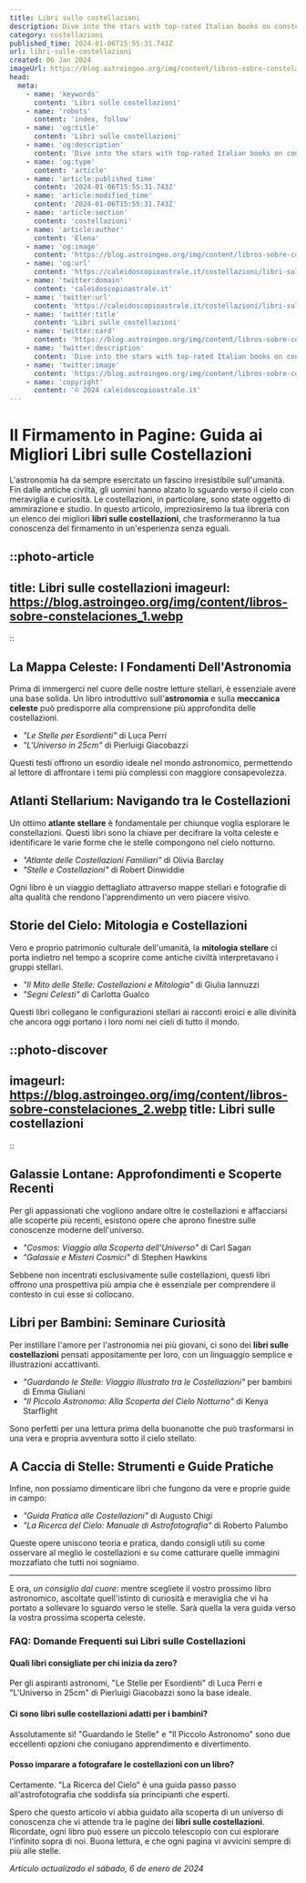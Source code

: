 ```yaml
---
title: Libri sulle costellazioni
description: Dive into the stars with top-rated Italian books on constellations. Explore celestial wonders and myths in Italys night sky. 🌟✨
category: costellazioni
published_time: 2024-01-06T15:55:31.743Z
url: libri-sulle-costellazioni
created: 06 Jan 2024
imageUrl: https://blog.astroingeo.org/img/content/libros-sobre-constelaciones_1.webp
head:
  meta:
    - name: 'keywords'
      content: 'Libri sulle costellazioni'
    - name: 'robots'
      content: 'index, follow'
    - name: 'og:title'
      content: 'Libri sulle costellazioni'
    - name: 'og:description'
      content: 'Dive into the stars with top-rated Italian books on constellations. Explore celestial wonders and myths in Italys night sky. 🌟✨'
    - name: 'og:type'
      content: 'article'
    - name: 'article:published_time'
      content: '2024-01-06T15:55:31.743Z'
    - name: 'article:modified_time'
      content: '2024-01-06T15:55:31.743Z'
    - name: 'article:section'
      content: 'costellazioni'
    - name: 'article:author'
      content: 'Elena'
    - name: 'og:image'
      content: 'https://blog.astroingeo.org/img/content/libros-sobre-constelaciones_1.webp'
    - name: 'og:url'
      content: 'https://caleidoscopioastrale.it/costellazioni/libri-sulle-costellazioni'
    - name: 'twitter:domain'
      content: 'caleidoscopioastrale.it'
    - name: 'twitter:url'
      content: 'https://caleidoscopioastrale.it/costellazioni/libri-sulle-costellazioni'
    - name: 'twitter:title'
      content: 'Libri sulle costellazioni'
    - name: 'twitter:card'
      content: 'https://blog.astroingeo.org/img/content/libros-sobre-constelaciones_1.webp'
    - name: 'twitter:description'
      content: 'Dive into the stars with top-rated Italian books on constellations. Explore celestial wonders and myths in Italys night sky. 🌟✨'
    - name: 'twitter:image'
      content: 'https://blog.astroingeo.org/img/content/libros-sobre-constelaciones_1.webp'
    - name: 'copyright'
      content: '© 2024 caleidoscopioastrale.it'
---
```

# Il Firmamento in Pagine: Guida ai Migliori Libri sulle Costellazioni

L'astronomia ha da sempre esercitato un fascino irresistibile sull'umanità. Fin dalle antiche civiltà, gli uomini hanno alzato lo sguardo verso il cielo con meraviglia e curiosità. Le costellazioni, in particolare, sono state oggetto di ammirazione e studio. In questo articolo, impreziosiremo la tua libreria con un elenco dei migliori **libri sulle costellazioni**, che trasformeranno la tua conoscenza del firmamento in un'esperienza senza eguali.

::photo-article
---
title: Libri sulle costellazioni
imageurl: https://blog.astroingeo.org/img/content/libros-sobre-constelaciones_1.webp
---
::

## La Mappa Celeste: I Fondamenti Dell'Astronomia

Prima di immergerci nel cuore delle nostre letture stellari, è essenziale avere una base solida. Un libro introduttivo sull'**astronomia** e sulla **meccanica celeste** può predisporre alla comprensione più approfondita delle costellazioni.

- _"Le Stelle per Esordienti"_ di Luca Perri
- _"L'Universo in 25cm"_ di Pierluigi Giacobazzi

Questi testi offrono un esordio ideale nel mondo astronomico, permettendo al lettore di affrontare i temi più complessi con maggiore consapevolezza.

## Atlanti Stellarium: Navigando tra le Costellazioni

Un ottimo **atlante stellare** è fondamentale per chiunque voglia esplorare le constellazioni. Questi libri sono la chiave per decifrare la volta celeste e identificare le varie forme che le stelle compongono nel cielo notturno.

- _"Atlante delle Costellazioni Familiari"_ di Olivia Barclay
- _"Stelle e Costellazioni"_ di Robert Dinwiddie

Ogni libro è un viaggio dettagliato attraverso mappe stellari e fotografie di alta qualità che rendono l'apprendimento un vero piacere visivo.

## Storie del Cielo: Mitologia e Costellazioni

Vero e proprio patrimonio culturale dell'umanità, la **mitologia stellare** ci porta indietro nel tempo a scoprire come antiche civiltà interpretavano i gruppi stellari.

- _"Il Mito delle Stelle: Costellazioni e Mitologia"_ di Giulia Iannuzzi
- _"Segni Celesti"_ di Carlotta Gualco

Questi libri collegano le configurazioni stellari ai racconti eroici e alle divinità che ancora oggi portano i loro nomi nei cieli di tutto il mondo.

::photo-discover
---
imageurl: https://blog.astroingeo.org/img/content/libros-sobre-constelaciones_2.webp
title: Libri sulle costellazioni
---
::

## Galassie Lontane: Approfondimenti e Scoperte Recenti

Per gli appassionati che vogliono andare oltre le costellazioni e affacciarsi alle scoperte più recenti, esistono opere che aprono finestre sulle conoscenze moderne dell'universo.

- _"Cosmos: Viaggio alla Scoperta dell'Universo"_ di Carl Sagan
- _"Galassie e Misteri Cosmici"_ di Stephen Hawkins

Sebbene non incentrati esclusivamente sulle costellazioni, questi libri offrono una prospettiva più ampia che è essenziale per comprendere il contesto in cui esse si collocano.

## Libri per Bambini: Seminare Curiosità

Per instillare l'amore per l'astronomia nei più giovani, ci sono dei **libri sulle costellazioni** pensati appositamente per loro, con un linguaggio semplice e illustrazioni accattivanti.

- _"Guardando le Stelle: Viaggio Illustrato tra le Costellazioni"_ per bambini di Emma Giuliani
- _"Il Piccolo Astronomo: Alla Scoperta del Cielo Notturno"_ di Kenya Starflight

Sono perfetti per una lettura prima della buonanotte che può trasformarsi in una vera e propria avventura sotto il cielo stellato.

## A Caccia di Stelle: Strumenti e Guide Pratiche

Infine, non possiamo dimenticare libri che fungono da vere e proprie guide in campo:

- _"Guida Pratica alle Costellazioni"_ di Augusto Chigi
- _"La Ricerca del Cielo: Manuale di Astrofotografia"_ di Roberto Palumbo

Queste opere uniscono teoria e pratica, dando consigli utili su come osservare al meglio le costellazioni e su come catturare quelle immagini mozzafiato che tutti noi sogniamo.

---

E ora, *un consiglio dal cuore*: mentre scegliete il vostro prossimo libro astronomico, ascoltate quell'istinto di curiosità e meraviglia che vi ha portato a sollevare lo sguardo verso le stelle. Sarà quella la vera guida verso la vostra prossima scoperta celeste.

### FAQ: Domande Frequenti sui Libri sulle Costellazioni

#### Quali libri consigliate per chi inizia da zero?
Per gli aspiranti astronomi, "Le Stelle per Esordienti" di Luca Perri e "L'Universo in 25cm" di Pierluigi Giacobazzi sono la base ideale.

#### Ci sono libri sulle costellazioni adatti per i bambini?
Assolutamente sì! "Guardando le Stelle" e "Il Piccolo Astronomo" sono due eccellenti opzioni che coniugano apprendimento e divertimento.

#### Posso imparare a fotografare le costellazioni con un libro?
Certamente. "La Ricerca del Cielo" è una guida passo passo all'astrofotografia che soddisfa sia principianti che esperti.

Spero che questo articolo vi abbia guidato alla scoperta di un universo di conoscenza che vi attende tra le pagine dei **libri sulle costellazioni**. Ricordate, ogni libro può essere un piccolo telescopio con cui esplorare l'infinito sopra di noi. Buona lettura, e che ogni pagina vi avvicini sempre di più alle stelle.

_Artículo actualizado el sábado, 6 de enero de 2024_
